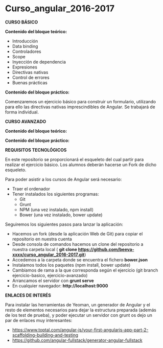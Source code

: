 # Curso_angular_2016-2017

**CURSO BÁSICO**

**Contenido del bloque teórico:**

* Introducción
* Data binding
* Controladores
* Scope
* Inyección de dependencia
* Expresiones
* Directivas nativas
* Control de errores
* Buenas prácticas

**Contenido del bloque práctico:**

Comenzaremos un ejercicio básico para construir un formulario, utilizando para ello las directivas nativas imprescindibles de Angular. Se trabajará de forma individual.


**CURSO AVANZADO**

**Contenido del bloque teórico:**

**Contenido del bloque práctico:**


**REQUISITOS TECNOLÓGICOS**

En este repositorio se proporcionará el esqueleto del cual partir para realizar el ejercicio básico. Los alumnos deberán hacerse un Fork de dicho esqueleto.

Para poder asistir a los cursos de Angular será necesario:
* Traer el ordenador
* Tener instalados los siguientes programas:
    * Git
    * Grunt
    * NPM (una vez instalado, npm install)
    * Bower (una vez instalado, bower update)

Seguiremos los siguientes pasos para lanzar la aplicación:
* Hacemos un fork (desde la aplicación Web de Git) para copiar el repositorio en nuestra cuenta
* Desde consola de comandos hacemos un clone del repositorio a nuestra carpeta local ( **git clone https://github.com/beeva-xxxx/curso_angular_2016-2017.git**)
* Accedemos a la carpeta donde se encuentra el fichero **bower.json**
* Instalamos todos los paquetes (npm install, bower update)
* Cambiamos de rama a la que corresponda según el ejercicio (git branch ejercicio-basico, ejercicio-avanzado)
* Arrancamos el servidor con **grunt serve**
* En cualquier navegador: **http://localhost:9000**


**ENLACES DE INTERÉS**

Para instalar las herramientas de Yeoman, un generador de Angular y el resto de elementos necesarios para dejar la estructura preparada (además de los test de prueba), y poder ejecutar un servidor con grunt os dejo un par de enlaces muy interesantes:
* https://www.toptal.com/angular-js/your-first-angularjs-app-part-2-scaffolding-building-and-testing
* https://github.com/angular-fullstack/generator-angular-fullstack
